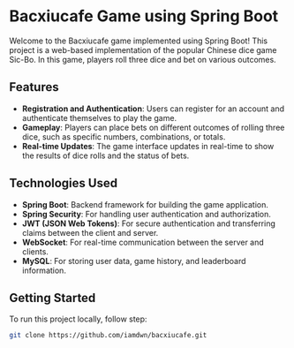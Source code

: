 ﻿# Bacxiucafe Game using Spring Boot

Welcome to the Bacxiucafe game implemented using Spring Boot! This project is a web-based implementation of the popular Chinese dice game Sic-Bo. In this game, players roll three dice and bet on various outcomes.

## Features

- **Registration and Authentication**: Users can register for an account and authenticate themselves to play the game.
- **Gameplay**: Players can place bets on different outcomes of rolling three dice, such as specific numbers, combinations, or totals.
- **Real-time Updates**: The game interface updates in real-time to show the results of dice rolls and the status of bets.

## Technologies Used

- **Spring Boot**: Backend framework for building the game application.
- **Spring Security**: For handling user authentication and authorization.
- **JWT (JSON Web Tokens)**: For secure authentication and transferring claims between the client and server.
- **WebSocket**: For real-time communication between the server and clients.
- **MySQL**: For storing user data, game history, and leaderboard information.

## Getting Started

To run this project locally, follow step:

   ```bash
   git clone https://github.com/iamdwn/bacxiucafe.git

